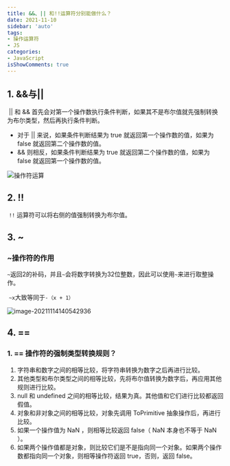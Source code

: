 ```yaml
---
title: &&、|| 和!!运算符分别能做什么？
date: 2021-11-10
sidebar: 'auto'
tags:
- 操作运算符
- JS
categories:
- JavaScript
isShowComments: true 
---
```




## 1. &&与||

​		|| 和 && 首先会对第一个操作数执行条件判断，如果其不是布尔值就先强制转换为布尔类型，然后再执行条件判断。

-   对于 || 来说，如果条件判断结果为 true 就返回第一个操作数的值，如果为 false 就返回第二个操作数的值。
-   && 则相反，如果条件判断结果为 true 就返回第二个操作数的值，如果为 false 就返回第一个操作数的值。

![操作符运算](https://gitee.com/ljcdzh/my_pic/raw/master/img/202111102121219.png)

## 2. !!

​		`!!` 运算符可以将右侧的值强制转换为布尔值。

## 3. ~

### ~操作符的作用

​	`~`返回2的补码，并且`~`会将数字转换为32位整数，因此可以使用`~`来进行取整操作。

​	`~x`大致等同于`-（x + 1）`

![image-20211114140542936](https://gitee.com/ljcdzh/my_pic/raw/master/img/202111141405972.png)

## 4. ==

### 1. ==  操作符的强制类型转换规则？

1. 字符串和数字之间的相等比较，将字符串转换为数字之后再进行比较。
2. 其他类型和布尔类型之间的相等比较，先将布尔值转换为数字后，再应用其他规则进行比较。
3. null 和 undefined 之间的相等比较，结果为真。其他值和它们进行比较都返回假值。
4. 对象和非对象之间的相等比较，对象先调用 ToPrimitive 抽象操作后，再进行比较。
5. 如果一个操作值为 NaN ，则相等比较返回 false（ NaN 本身也不等于 NaN ）。
6. 如果两个操作值都是对象，则比较它们是不是指向同一个对象。如果两个操作数都指向同一个对象，则相等操作符返回 true，否则，返回 false。
